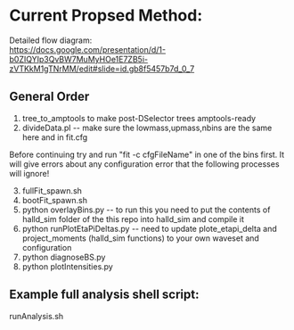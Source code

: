 # Current Propsed Method:
Detailed flow diagram:  
https://docs.google.com/presentation/d/1-b0ZIQYIp3QvBW7MuMyHOe1E7ZB5i-zVTKkM1gTNrMM/edit#slide=id.gb8f5457b7d_0_7

## General Order
1. tree_to_amptools to make post-DSelector trees amptools-ready
2. divideData.pl -- make sure the lowmass,upmass,nbins are the same here and in fit.cfg

Before continuing try and run "fit -c cfgFileName" in one of the bins first. It will give errors about any configuration error that the following
processes will ignore!

3. fullFit_spawn.sh 
4. bootFit_spawn.sh
5. python overlayBins.py -- to run this you need to put the contents of halld_sim folder of the this repo into halld_sim and compile it
6. python runPlotEtaPiDeltas.py -- need to update plote_etapi_delta and project_moments (halld_sim functions) to your own waveset and configuration
7. python diagnoseBS.py 
8. python plotIntensities.py

## Example full analysis shell script:
runAnalysis.sh  

